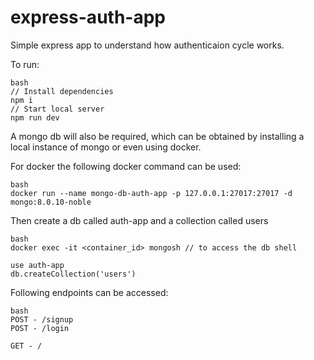 # express-auth-app

Simple express app to understand how authenticaion cycle works.

To run:

```
bash
// Install dependencies
npm i 
// Start local server
npm run dev
```

A mongo db will also be required, which can be obtained by installing a local instance of mongo or even using docker.

For docker the following docker command can be used:

```
bash
docker run --name mongo-db-auth-app -p 127.0.0.1:27017:27017 -d mongo:8.0.10-noble
```

Then create a db called auth-app and a collection called users

```
bash
docker exec -it <container_id> mongosh // to access the db shell

use auth-app
db.createCollection('users')
```

Following endpoints can be accessed:

```
bash
POST - /signup
POST - /login

GET - /
```